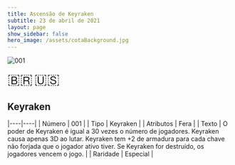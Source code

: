 ```yaml
---
title: Ascensão de Keyraken
subtitle: 23 de abril de 2021
layout: page
show_sidebar: false
hero_image: /assets/cotaBackground.jpg
---
```


![001](https://cards-keyforge.s3.eu-north-1.amazonaws.com/media/pt/rotk/001.png)

<span title="Português" style="font-size: 32px;cursor: pointer;" onclick="javascript:document.querySelector('img[alt=\'001\']').src=document.querySelector('img[alt=\'001\']').src.replace(/media\/[^/]+/, 'media/pt')">🇧🇷</span>
<span title="English" style="font-size: 32px;cursor: pointer;" onclick="javascript:document.querySelector('img[alt=\'001\']').src=document.querySelector('img[alt=\'001\']').src.replace(/media\/[^/]+/, 'media/en')">🇺🇸</span>

## Keyraken

|----|----|
| Número | 001 |
| Tipo | Keyraken |
| Atributos | Fera |
| Texto | O poder de Keyraken é igual a 30 vezes o número de jogadores. Keyraken causa apenas 3D ao lutar. Keyraken tem +2 de armadura para cada chave não forjada que o jogador ativo tiver. Se Keyraken for destruído, os jogadores vencem o jogo. |
| Raridade | Especial |
